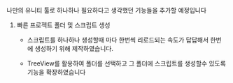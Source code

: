나만의 유니티 툴로 하나하나 필요하다고 생각했던 기능들을 추가할 예정입니다

1. 빠른 프로젝트 폴더 및 스크립트 생성
   - 스크립트를 하나하나 생성할때 마다 한번씩 리로드되는 속도가 답답해서 한번에 생성하기 위해 제작하였습니다.

   - TreeView를 활용하여 폴더를 선택하고 그 폴더에 스크립트를 생성할수 있도록 기능을 확장하였습니다
